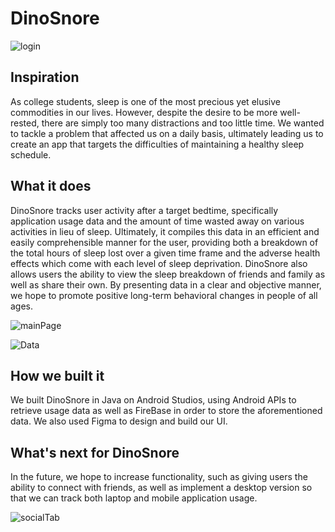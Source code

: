 # DinoSnore

![login](/images/login.png)

## Inspiration
As college students, sleep is one of the most precious yet elusive commodities in our lives. However, despite the desire to be more well-rested, there are simply too many distractions and too little time. We wanted to tackle a problem that affected us on a daily basis, ultimately leading us to create an app that targets the difficulties of maintaining a healthy sleep schedule. 

## What it does
DinoSnore tracks user activity after a target bedtime, specifically application usage data and the amount of time wasted away on various activities in lieu of sleep. Ultimately, it compiles this data in an efficient and easily comprehensible manner for the user, providing both a breakdown of the total hours of sleep lost over a given time frame and the adverse health effects which come with each level of sleep deprivation. DinoSnore also allows users the ability to view the sleep breakdown of friends and family as well as share their own. By presenting data in a clear and objective manner, we hope to promote positive long-term behavioral changes in people of all ages. 

![mainPage](/images/mainPage.png)

![Data](/images/aggregateData.png)

## How we built it
We built DinoSnore in Java on Android Studios, using Android APIs to retrieve usage data as well as FireBase in order to store the aforementioned data. We also used Figma to design and build our UI. 

## What's next for DinoSnore
In the future, we hope to increase functionality, such as giving users the ability to connect with friends, as well as implement a desktop version so that we can track both laptop and mobile application usage. 

![socialTab](/images/socialTab.png)